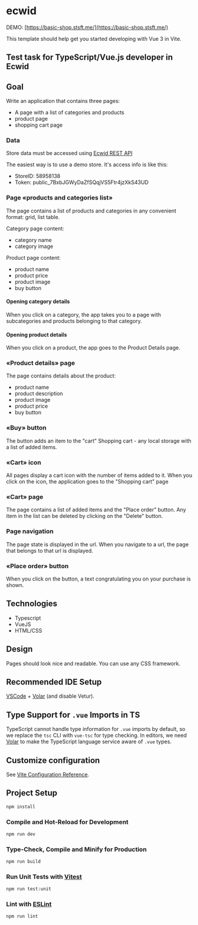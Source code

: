 # ecwid

DEMO: [https://basic-shop.stsft.me/](https://basic-shop.stsft.me/)

This template should help get you started developing with Vue 3 in Vite.

## Test task for TypeScript/Vue.js developer in Ecwid

## Goal
Write an application that contains three pages:
- A page with a list of categories and products
- product page
- shopping cart page

### Data
Store data must be accessed using [Ecwid REST API](https://api-docs.ecwid.com/reference/rest-api)

The easiest way is to use a demo store. It's access info is like this:
- StoreID: 58958138
- Token: public_7BxbJGWyDaZfSQqjVS5Ftr4jzXkS43UD

### Page «products and categories list»
The page contains a list of products and categories in any convenient format: grid, list table.

Category page content:
- category name
- category image

Product page content:
- product name
- product price
- product image
- buy button

#### Opening category details
When you click on a category, the app takes you to a page with subcategories and products belonging to that category.

#### Opening product details
When you click on a product, the app goes to the Product Details page.

### «Product details» page
The page contains details about the product:
- product name
- product description
- product image
- product price
- buy button

### «Buy» button
The button adds an item to the "cart"
Shopping cart - any local storage with a list of added items.

### «Cart» icon
All pages display a cart icon with the number of items added to it. When you click on the icon, the application goes to the "Shopping cart" page

### «Cart» page
The page contains a list of added items and the "Place order" button.
Any item in the list can be deleted by clicking on the "Delete" button.

### Page navigation
The page state is displayed in the url. When you navigate to a url, the page that belongs to that url is displayed.

### «Place order» button
When you click on the button, a text congratulating you on your purchase is shown.

## Technologies
- Typescript
- VueJS
- HTML/CSS

## Design
Pages should look nice and readable. You can use any CSS framework.

## Recommended IDE Setup

[VSCode](https://code.visualstudio.com/) + [Volar](https://marketplace.visualstudio.com/items?itemName=Vue.volar) (and disable Vetur).

## Type Support for `.vue` Imports in TS

TypeScript cannot handle type information for `.vue` imports by default, so we replace the `tsc` CLI with `vue-tsc` for type checking. In editors, we need [Volar](https://marketplace.visualstudio.com/items?itemName=Vue.volar) to make the TypeScript language service aware of `.vue` types.

## Customize configuration

See [Vite Configuration Reference](https://vitejs.dev/config/).

## Project Setup

```sh
npm install
```

### Compile and Hot-Reload for Development

```sh
npm run dev
```

### Type-Check, Compile and Minify for Production

```sh
npm run build
```

### Run Unit Tests with [Vitest](https://vitest.dev/)

```sh
npm run test:unit
```

### Lint with [ESLint](https://eslint.org/)

```sh
npm run lint
```

